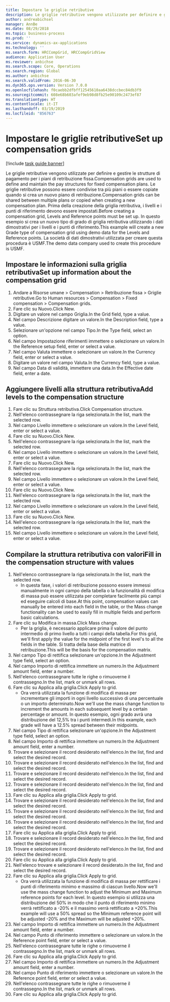```yaml
---
title: Impostare le griglie retributive
description: Le griglie retributive vengono utilizzate per definire e gestire le strutture di pagamento per i piani di retribuzione fissa.
author: andreabichsel
manager: AnnBe
ms.date: 08/29/2018
ms.topic: business-process
ms.prod: ''
ms.service: dynamics-ax-applications
ms.technology: ''
ms.search.form: HRCCompGrid, HRCCompGridView
audience: Application User
ms.reviewer: anbichse
ms.search.scope: Core, Operations
ms.search.region: Global
ms.author: anbichse
ms.search.validFrom: 2016-06-30
ms.dyn365.ops.version: Version 7.0.0
ms.openlocfilehash: f0caebb2dfbff12545610aa6438dccbec84db3f9
ms.sourcegitcommit: 608e68b603afef9eb98d8fb25e90109c2473ef87
ms.translationtype: HT
ms.contentlocale: it-IT
ms.lasthandoff: 03/19/2019
ms.locfileid: "856763"
---
```

# <a name="set-up-compensation-grids"></a><span data-ttu-id="267b0-103">Impostare le griglie retributive</span><span class="sxs-lookup"><span data-stu-id="267b0-103">Set up compensation grids</span></span>

[!include [task guide banner](../../includes/task-guide-banner.md)]

<span data-ttu-id="267b0-104">Le griglie retributive vengono utilizzate per definire e gestire le strutture di pagamento per i piani di retribuzione fissa.</span><span class="sxs-lookup"><span data-stu-id="267b0-104">Compensation grids are used to define and maintain the pay structures for fixed compensation plans.</span></span> <span data-ttu-id="267b0-105">Le griglie retributive possono essere condivise tra più piani o essere copiate quando si crea un nuovo piano di retribuzione.</span><span class="sxs-lookup"><span data-stu-id="267b0-105">Compensation grids can be shared between multiple plans or copied when creating a new compensation plan.</span></span>  <span data-ttu-id="267b0-106">Prima della creazione della griglia retributiva, i livelli e i punti di riferimento devono essere impostati.</span><span class="sxs-lookup"><span data-stu-id="267b0-106">Before creating a compensation grid, Levels and Reference points must be set up.</span></span> <span data-ttu-id="267b0-107">In questo esempio si crea un nuovo tipo di grado di griglia retributiva utilizzando i dati dimostrativi per i livelli e i punti di riferimento.</span><span class="sxs-lookup"><span data-stu-id="267b0-107">This example will create a new Grade type of compensation grid using demo data for the Levels and Reference points.</span></span> <span data-ttu-id="267b0-108">La società di dati dimostrativi utilizzata per creare questa procedura è USMF.</span><span class="sxs-lookup"><span data-stu-id="267b0-108">The demo data company used to create this procedure is USMF.</span></span>


## <a name="set-up-information-about-the-compensation-grid"></a><span data-ttu-id="267b0-109">Impostare le informazioni sulla griglia retributiva</span><span class="sxs-lookup"><span data-stu-id="267b0-109">Set up information about the compensation grid</span></span>
1. <span data-ttu-id="267b0-110">Andare a Risorse umane > Compensation > Retribuzione fissa > Griglie retributive.</span><span class="sxs-lookup"><span data-stu-id="267b0-110">Go to Human resources > Compensation > Fixed compensation > Compensation grids.</span></span>
2. <span data-ttu-id="267b0-111">Fare clic su Nuovo.</span><span class="sxs-lookup"><span data-stu-id="267b0-111">Click New.</span></span>
3. <span data-ttu-id="267b0-112">Digitare un valore nel campo Griglia.</span><span class="sxs-lookup"><span data-stu-id="267b0-112">In the Grid field, type a value.</span></span>
4. <span data-ttu-id="267b0-113">Nel campo Descrizione digitare un valore.</span><span class="sxs-lookup"><span data-stu-id="267b0-113">In the Description field, type a value.</span></span>
5. <span data-ttu-id="267b0-114">Selezionare un'opzione nel campo Tipo.</span><span class="sxs-lookup"><span data-stu-id="267b0-114">In the Type field, select an option.</span></span>
6. <span data-ttu-id="267b0-115">Nel campo Impostazione riferimenti immettere o selezionare un valore.</span><span class="sxs-lookup"><span data-stu-id="267b0-115">In the Reference setup field, enter or select a value.</span></span>
7. <span data-ttu-id="267b0-116">Nel campo Valuta immettere o selezionare un valore.</span><span class="sxs-lookup"><span data-stu-id="267b0-116">In the Currency field, enter or select a value.</span></span>
8. <span data-ttu-id="267b0-117">Digitare un valore nel campo Valuta.</span><span class="sxs-lookup"><span data-stu-id="267b0-117">In the Currency field, type a value.</span></span>
9. <span data-ttu-id="267b0-118">Nel campo Data di validità, immettere una data.</span><span class="sxs-lookup"><span data-stu-id="267b0-118">In the Effective date field, enter a date.</span></span>

## <a name="add-levels-to-the-compensation-structure"></a><span data-ttu-id="267b0-119">Aggiungere livelli alla struttura retributiva</span><span class="sxs-lookup"><span data-stu-id="267b0-119">Add levels to the compensation structure</span></span>
1. <span data-ttu-id="267b0-120">Fare clic su Struttura retributiva.</span><span class="sxs-lookup"><span data-stu-id="267b0-120">Click Compensation structure.</span></span>
2. <span data-ttu-id="267b0-121">Nell'elenco contrassegnare la riga selezionata.</span><span class="sxs-lookup"><span data-stu-id="267b0-121">In the list, mark the selected row.</span></span>
3. <span data-ttu-id="267b0-122">Nel campo Livello immettere o selezionare un valore.</span><span class="sxs-lookup"><span data-stu-id="267b0-122">In the Level field, enter or select a value.</span></span>
4. <span data-ttu-id="267b0-123">Fare clic su Nuovo.</span><span class="sxs-lookup"><span data-stu-id="267b0-123">Click New.</span></span>
5. <span data-ttu-id="267b0-124">Nell'elenco contrassegnare la riga selezionata.</span><span class="sxs-lookup"><span data-stu-id="267b0-124">In the list, mark the selected row.</span></span>
6. <span data-ttu-id="267b0-125">Nel campo Livello immettere o selezionare un valore.</span><span class="sxs-lookup"><span data-stu-id="267b0-125">In the Level field, enter or select a value.</span></span>
7. <span data-ttu-id="267b0-126">Fare clic su Nuovo.</span><span class="sxs-lookup"><span data-stu-id="267b0-126">Click New.</span></span>
8. <span data-ttu-id="267b0-127">Nell'elenco contrassegnare la riga selezionata.</span><span class="sxs-lookup"><span data-stu-id="267b0-127">In the list, mark the selected row.</span></span>
9. <span data-ttu-id="267b0-128">Nel campo Livello immettere o selezionare un valore.</span><span class="sxs-lookup"><span data-stu-id="267b0-128">In the Level field, enter or select a value.</span></span>
10. <span data-ttu-id="267b0-129">Fare clic su Nuovo.</span><span class="sxs-lookup"><span data-stu-id="267b0-129">Click New.</span></span>
11. <span data-ttu-id="267b0-130">Nell'elenco contrassegnare la riga selezionata.</span><span class="sxs-lookup"><span data-stu-id="267b0-130">In the list, mark the selected row.</span></span>
12. <span data-ttu-id="267b0-131">Nel campo Livello immettere o selezionare un valore.</span><span class="sxs-lookup"><span data-stu-id="267b0-131">In the Level field, enter or select a value.</span></span>
13. <span data-ttu-id="267b0-132">Fare clic su Nuovo.</span><span class="sxs-lookup"><span data-stu-id="267b0-132">Click New.</span></span>
14. <span data-ttu-id="267b0-133">Nell'elenco contrassegnare la riga selezionata.</span><span class="sxs-lookup"><span data-stu-id="267b0-133">In the list, mark the selected row.</span></span>
15. <span data-ttu-id="267b0-134">Nel campo Livello immettere o selezionare un valore.</span><span class="sxs-lookup"><span data-stu-id="267b0-134">In the Level field, enter or select a value.</span></span>

## <a name="fill-in-the-compensation-structure-with-values"></a><span data-ttu-id="267b0-135">Compilare la struttura retributiva con valori</span><span class="sxs-lookup"><span data-stu-id="267b0-135">Fill in the compensation structure with values</span></span>
1. <span data-ttu-id="267b0-136">Nell'elenco contrassegnare la riga selezionata.</span><span class="sxs-lookup"><span data-stu-id="267b0-136">In the list, mark the selected row.</span></span>
    * <span data-ttu-id="267b0-137">In questa fase, i valori di retribuzione possono essere immessi manualmente in ogni campo della tabella o la funzionalità di modifica di massa può essere utilizzata per completare facilmente più campi ed eseguire calcoli di base.</span><span class="sxs-lookup"><span data-stu-id="267b0-137">At this point, compensation values can manually be entered into each field in the table, or the Mass change functionality can be used to easily fill in multiple fields and perform basic calculations.</span></span>  
2. <span data-ttu-id="267b0-138">Fare clic su Modifica in massa.</span><span class="sxs-lookup"><span data-stu-id="267b0-138">Click Mass change.</span></span>
    * <span data-ttu-id="267b0-139">Per la griglia, è necessario applicare prima il valore del punto intermedio di primo livello a tutti i campi della tabella.</span><span class="sxs-lookup"><span data-stu-id="267b0-139">For this grid, we'll first apply the value for the midpoint of the first level's to all the fields in the table.</span></span> <span data-ttu-id="267b0-140">Si tratta della base della matrice di retribuzione.</span><span class="sxs-lookup"><span data-stu-id="267b0-140">This will be the basis for the compensation matrix.</span></span>  
3. <span data-ttu-id="267b0-141">Nel campo Tipo di rettifica selezionare un'opzione.</span><span class="sxs-lookup"><span data-stu-id="267b0-141">In the Adjustment type field, select an option.</span></span>
4. <span data-ttu-id="267b0-142">Nel campo Importo di rettifica immettere un numero.</span><span class="sxs-lookup"><span data-stu-id="267b0-142">In the Adjustment amount field, enter a number.</span></span>
5. <span data-ttu-id="267b0-143">Nell'elenco contrassegnare tutte le righe o rimuoverne il contrassegno.</span><span class="sxs-lookup"><span data-stu-id="267b0-143">In the list, mark or unmark all rows.</span></span>
6. <span data-ttu-id="267b0-144">Fare clic su Applica alla griglia.</span><span class="sxs-lookup"><span data-stu-id="267b0-144">Click Apply to grid.</span></span>
    * <span data-ttu-id="267b0-145">Ora verrà utilizzata la funzione di modifica di massa per incrementare gli importi in ogni livello successivo di una percentuale o un importo determinato.</span><span class="sxs-lookup"><span data-stu-id="267b0-145">Now we'll use the mass change function to increment the amounts in each subsequent level by a certain percentage or amount.</span></span> <span data-ttu-id="267b0-146">In questo esempio, ogni grado avrà una distribuzione del 12,5% tra i punti intermedi.</span><span class="sxs-lookup"><span data-stu-id="267b0-146">In this example, each grade will have a 12.5% spread between their midpoints.</span></span>  
7. <span data-ttu-id="267b0-147">Nel campo Tipo di rettifica selezionare un'opzione.</span><span class="sxs-lookup"><span data-stu-id="267b0-147">In the Adjustment type field, select an option.</span></span>
8. <span data-ttu-id="267b0-148">Nel campo Importo di rettifica immettere un numero.</span><span class="sxs-lookup"><span data-stu-id="267b0-148">In the Adjustment amount field, enter a number.</span></span>
9. <span data-ttu-id="267b0-149">Trovare e selezionare il record desiderato nell'elenco.</span><span class="sxs-lookup"><span data-stu-id="267b0-149">In the list, find and select the desired record.</span></span>
10. <span data-ttu-id="267b0-150">Trovare e selezionare il record desiderato nell'elenco.</span><span class="sxs-lookup"><span data-stu-id="267b0-150">In the list, find and select the desired record.</span></span>
11. <span data-ttu-id="267b0-151">Trovare e selezionare il record desiderato nell'elenco.</span><span class="sxs-lookup"><span data-stu-id="267b0-151">In the list, find and select the desired record.</span></span>
12. <span data-ttu-id="267b0-152">Trovare e selezionare il record desiderato nell'elenco.</span><span class="sxs-lookup"><span data-stu-id="267b0-152">In the list, find and select the desired record.</span></span>
13. <span data-ttu-id="267b0-153">Fare clic su Applica alla griglia.</span><span class="sxs-lookup"><span data-stu-id="267b0-153">Click Apply to grid.</span></span>
14. <span data-ttu-id="267b0-154">Trovare e selezionare il record desiderato nell'elenco.</span><span class="sxs-lookup"><span data-stu-id="267b0-154">In the list, find and select the desired record.</span></span>
15. <span data-ttu-id="267b0-155">Trovare e selezionare il record desiderato nell'elenco.</span><span class="sxs-lookup"><span data-stu-id="267b0-155">In the list, find and select the desired record.</span></span>
16. <span data-ttu-id="267b0-156">Trovare e selezionare il record desiderato nell'elenco.</span><span class="sxs-lookup"><span data-stu-id="267b0-156">In the list, find and select the desired record.</span></span>
17. <span data-ttu-id="267b0-157">Fare clic su Applica alla griglia.</span><span class="sxs-lookup"><span data-stu-id="267b0-157">Click Apply to grid.</span></span>
18. <span data-ttu-id="267b0-158">Trovare e selezionare il record desiderato nell'elenco.</span><span class="sxs-lookup"><span data-stu-id="267b0-158">In the list, find and select the desired record.</span></span>
19. <span data-ttu-id="267b0-159">Trovare e selezionare il record desiderato nell'elenco.</span><span class="sxs-lookup"><span data-stu-id="267b0-159">In the list, find and select the desired record.</span></span>
20. <span data-ttu-id="267b0-160">Fare clic su Applica alla griglia.</span><span class="sxs-lookup"><span data-stu-id="267b0-160">Click Apply to grid.</span></span>
21. <span data-ttu-id="267b0-161">Nell'elenco trovare e selezionare il record desiderato.</span><span class="sxs-lookup"><span data-stu-id="267b0-161">In the list, find and select the desired record.</span></span>
22. <span data-ttu-id="267b0-162">Fare clic su Applica alla griglia.</span><span class="sxs-lookup"><span data-stu-id="267b0-162">Click Apply to grid.</span></span>
    * <span data-ttu-id="267b0-163">Ora verrà utilizzata la funzione di modifica di massa per rettificare i punti di riferimento minimo e massimo di ciascun livello.</span><span class="sxs-lookup"><span data-stu-id="267b0-163">Now we'll use the mass change function to adjust the Minimum and Maximum reference points for each level.</span></span> <span data-ttu-id="267b0-164">In questo esempio si utilizza una distribuzione del 50% in modo che il punto di riferimento minimo verrà rettificato a -20% e il massimo verrà rettificato a +20%.</span><span class="sxs-lookup"><span data-stu-id="267b0-164">This example will use a 50% spread so the Minimum reference point will be adjusted -20% and the Maximum will be adjusted +20%.</span></span>  
23. <span data-ttu-id="267b0-165">Nel campo Importo di rettifica immettere un numero.</span><span class="sxs-lookup"><span data-stu-id="267b0-165">In the Adjustment amount field, enter a number.</span></span>
24. <span data-ttu-id="267b0-166">Nel campo Punto di riferimento immettere o selezionare un valore.</span><span class="sxs-lookup"><span data-stu-id="267b0-166">In the Reference point field, enter or select a value.</span></span>
25. <span data-ttu-id="267b0-167">Nell'elenco contrassegnare tutte le righe o rimuoverne il contrassegno.</span><span class="sxs-lookup"><span data-stu-id="267b0-167">In the list, mark or unmark all rows.</span></span>
26. <span data-ttu-id="267b0-168">Fare clic su Applica alla griglia.</span><span class="sxs-lookup"><span data-stu-id="267b0-168">Click Apply to grid.</span></span>
27. <span data-ttu-id="267b0-169">Nel campo Importo di rettifica immettere un numero.</span><span class="sxs-lookup"><span data-stu-id="267b0-169">In the Adjustment amount field, enter a number.</span></span>
28. <span data-ttu-id="267b0-170">Nel campo Punto di riferimento immettere o selezionare un valore.</span><span class="sxs-lookup"><span data-stu-id="267b0-170">In the Reference point field, enter or select a value.</span></span>
29. <span data-ttu-id="267b0-171">Nell'elenco contrassegnare tutte le righe o rimuoverne il contrassegno.</span><span class="sxs-lookup"><span data-stu-id="267b0-171">In the list, mark or unmark all rows.</span></span>
30. <span data-ttu-id="267b0-172">Fare clic su Applica alla griglia.</span><span class="sxs-lookup"><span data-stu-id="267b0-172">Click Apply to grid.</span></span>

